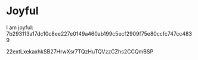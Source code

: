 # Joyful

I am joyful: 7b293113a17dc10c8ee227e0149a460ab199c5ecf2909f75e80ccfc747cc4839


22extLxekaxhkSB27HrwXsr7TQzHuTQVzzCZhs2CCQmBSP